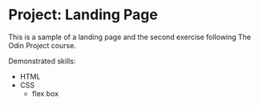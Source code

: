 # Project: Landing Page

This is a sample of a landing page and the second exercise following The Odin Project course.

Demonstrated skills:
- HTML
- CSS
    - flex box
